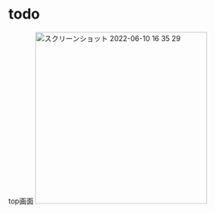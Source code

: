 # todo
top画面
<img width="340" alt="スクリーンショット 2022-06-10 16 35 29" src="https://user-images.githubusercontent.com/107187910/173016473-d9f61056-6216-4cb5-bfda-b2e05056c5cb.png">

